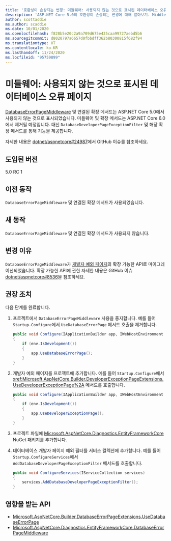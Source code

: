 ```yaml
---
title: '호환성이 손상되는 변경: 미들웨어: 사용되지 않는 것으로 표시된 데이터베이스 오류 페이지'
description: 'ASP.NET Core 5.0의 호환성이 손상되는 변경에 대해 알아보기. Middleware: 사용되지 않는 것으로 표시된 데이터베이스 오류 페이지'
author: scottaddie
ms.author: scaddie
ms.date: 10/01/2020
ms.openlocfilehash: f828b5e20c2a9a709d675e435caa99727aebd5b6
ms.sourcegitcommit: d8020797a6657d0fbbdff362b80300815f682f94
ms.translationtype: HT
ms.contentlocale: ko-KR
ms.lasthandoff: 11/24/2020
ms.locfileid: "95759899"
---
```

# <a name="middleware-database-error-page-marked-as-obsolete"></a>미들웨어: 사용되지 않는 것으로 표시된 데이터베이스 오류 페이지

[DatabaseErrorPageMiddleware](/dotnet/api/microsoft.aspnetcore.diagnostics.entityframeworkcore.databaseerrorpagemiddleware?view=aspnetcore-3.0) 및 연결된 확장 메서드는 ASP.NET Core 5.0에서 사용되지 않는 것으로 표시되었습니다. 미들웨어 및 확장 메서드는 ASP.NET Core 6.0에서 제거될 예정입니다. 대신 `DatabaseDeveloperPageExceptionFilter` 및 해당 확장 메서드를 통해 기능을 제공합니다.

자세한 내용은 [dotnet/aspnetcore#24987](https://github.com/dotnet/aspnetcore/issues/24987)에서 GitHub 이슈를 참조하세요.

## <a name="version-introduced"></a>도입된 버전

5.0 RC 1

## <a name="old-behavior"></a>이전 동작

`DatabaseErrorPageMiddleware` 및 연결된 확장 메서드가 사용되었습니다.

## <a name="new-behavior"></a>새 동작

`DatabaseErrorPageMiddleware` 및 연결된 확장 메서드가 사용되지 않습니다.

## <a name="reason-for-change"></a>변경 이유

`DatabaseErrorPageMiddleware`가 [개발자 예외 페이지](/aspnet/core/fundamentals/error-handling#developer-exception-page)의 확장 가능한 API로 마이그레이션되었습니다. 확장 가능한 API에 관한 자세한 내용은 GitHub 이슈 [dotnet/aspnetcore#8536](https://github.com/dotnet/aspnetcore/issues/8536)을 참조하세요.

## <a name="recommended-action"></a>권장 조치

다음 단계를 완료합니다.

1. 프로젝트에서 `DatabaseErrorPageMiddleware` 사용을 중지합니다. 예를 들어 `Startup.Configure`에서 `UseDatabaseErrorPage` 메서드 호출을 제거합니다.

    ```csharp
    public void Configure(IApplicationBuilder app, IWebHostEnvironment env)
    {
        if (env.IsDevelopment())
        {
            app.UseDatabaseErrorPage();
        }
    }
    ```

1. 개발자 예외 페이지를 프로젝트에 추가합니다. 예를 들어 `Startup.Configure`에서 <xref:Microsoft.AspNetCore.Builder.DeveloperExceptionPageExtensions.UseDeveloperExceptionPage%2A> 메서드를 호출합니다.

    ```csharp
    public void Configure(IApplicationBuilder app, IWebHostEnvironment env)
    {
        if (env.IsDevelopment())
        {
            app.UseDeveloperExceptionPage();
        }
    }
    ```

1. 프로젝트 파일에 [Microsoft.AspNetCore.Diagnostics.EntityFrameworkCore](https://www.nuget.org/packages/Microsoft.AspNetCore.Diagnostics.EntityFrameworkCore) NuGet 패키지를 추가합니다.

1. 데이터베이스 개발자 페이지 예외 필터를 서비스 컬렉션에 추가합니다. 예를 들어 `Startup.ConfigureServices`에서 `AddDatabaseDeveloperPageExceptionFilter` 메서드를 호출합니다.

    ```csharp
    public void ConfigureServices(IServiceCollection services)
    {
        services.AddDatabaseDeveloperPageExceptionFilter();
    }
    ```

## <a name="affected-apis"></a>영향을 받는 API

- [Microsoft.AspNetCore.Builder.DatabaseErrorPageExtensions.UseDatabaseErrorPage](/dotnet/api/microsoft.aspnetcore.builder.databaseerrorpageextensions.usedatabaseerrorpage?view=aspnetcore-3.0)
- [Microsoft.AspNetCore.Diagnostics.EntityFrameworkCore.DatabaseErrorPageMiddleware](/dotnet/api/microsoft.aspnetcore.diagnostics.entityframeworkcore.databaseerrorpagemiddleware?view=aspnetcore-3.0)

<!--

### Category

ASP.NET Core

### Affected APIs

- `Overload:Microsoft.AspNetCore.Builder.DatabaseErrorPageExtensions.UseDatabaseErrorPage`
- `T:Microsoft.AspNetCore.Diagnostics.EntityFrameworkCore.DatabaseErrorPageMiddleware`

-->
